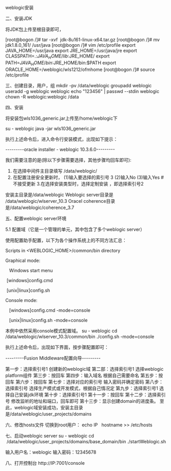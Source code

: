 
weblogic安装

二、安装JDK

将JDK包上传至根目录即可，

[root@bogon /]# tar -xvf  jdk-8u161-linux-x64.tar.gz
[root@bogon /]# mv jdk1.8.0_161/ /usr/java
[root@bogon /]# vim /etc/profile
export JAVA_HOME=/usr/java
export JRE_HOME=/usr/java/jre
export CLASSPATH=.:$JAVA_HOME/lib:$JRE_HOME/
export PATH=$JAVA_HOME/bin:$JRE_HOME/bin:$PATH
export ORACLE_HOME=/weblogic/wls1212/ofmhome
[root@bogon /]# source /etc/profile

三、创建目录，用户，组
mkdir -pv /data/weblogic
groupadd weblogic
useradd -g weblogic weblogic
echo "123456" | passwd --stdin weblogic   
chown -R weblogic:weblogic /data

四、安装

将安装包wls1036_generic.jar上传至/home/weblogic下

su - weblogic
java -jar wls1036_generic.jar

执行上述命令后，进入命令行安装模式，出现如下提示：

---------oracle installer - weblogic 10.3.6.0---------

我们需要注意的是(除以下步骤需要选择，其他步骤均回车即可):

1. 在选择中间件主目录填写 /data/weblogic/
2. 在配置注册安全更新时，
	(1)输入要选择的索引号 3
	(2)输入No
	(3)输入Yes  #不接受更新
3.在选择安装类型时，选择定制安装 ，即选择索引号2


安装主目录是/data/weblogic
Weblogic server目录是 /data/weblogic/wlserver_10.3
Oracel coherence目录是/data/weblogic/coherence_3.7

五、配置weblogic server环境

5.1 配置域（它是一个管理的单元，其中包含了多个weblogic server）

使用配置助手配置，以下为各个操作系统上的不同方法汇总：

Scripts in <WEBLOGIC_HOME>/common/bin directory

Graphical mode:

   Windows start menu

 [windows]config.cmd

 [unix|linux]config.sh

Console mode:

   [windows]config.cmd -mode=console

   [unix|linux]config.sh -mode=console


本例中依然采用console模式配置域。
su - weblogic
cd /data/weblogic/wlserver_10.3/common/bin
./config.sh -mode=console

执行上述命令后，出现如下界面，按步骤配置即可：

---------Fusion Middleware配置向导---------

第一步：选择索引号1 创建新的weblogic域
第二部：选择索引号1 选择weblogic platform组件
第三步：按回车
第四步：输入域名  根据自己需要命名
第五步：按回车
第六步：按回车
第七步：选择对应的索引号 输入密码并确定密码
第八步：选择索引号 选择生产模式或开发模式，根据自己情况定
第九步：选择索引号1 选择自己安装jdk环境
第十步：选择索引号1 
第十一步：按回车
第十二步：选择索引号 修改监听的地址和端口，回车即可
第十三步：显示创建domain的进度条。
至此，weblogic域安装成功，安装主目录是/data/weblogic/user_projects/domains

六、修改hosts文件
切换到root用户：
echo IP   hostname >> /etc/hosts

七、启动weblogic server
su - weblogic
cd  /data/weblogic/user_projects/domains/base_domain/bin
./startWeblogic.sh

输入用户名：weblogic
输入密码：12345678

八、打开控制台
http://IP:7001/console

